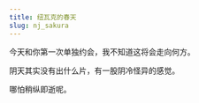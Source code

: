 ```yaml
---
title: 纽瓦克的春天
slug: nj_sakura
---
```


今天和你第一次单独约会，我不知道这将会走向何方。

阴天其实没有出什么片，有一股阴冷怪异的感觉。

哪怕稍纵即逝呢。




